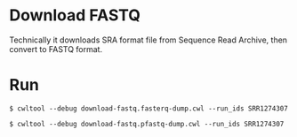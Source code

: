 # Download FASTQ

Technically it downloads SRA format file from Sequence Read Archive, then convert to FASTQ format.

# Run

```
$ cwltool --debug download-fastq.fasterq-dump.cwl --run_ids SRR1274307
```

```
$ cwltool --debug download-fastq.pfastq-dump.cwl --run_ids SRR1274307
```
